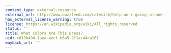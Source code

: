 ```yaml
---
content_type: external-resource
external_url: http://www.buzzfeed.com/catesish/help-am-i-going-insane-its-definitely-blue?bffb&utm_term=4ldqpgp#.qtBexkgPw
has_external_license_warning: true
license: https://en.wikipedia.org/wiki/All_rights_reserved
status: ''
title: What Colors Are This Dress?
uid: c813b494-1aea-4ecf-b6a5-2f1ac44ca161
wayback_url: ''
---
```

